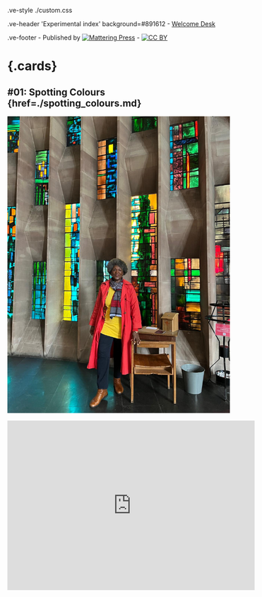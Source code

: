 .ve-style ./custom.css

.ve-header 'Experimental index' background=#891612
    - [Welcome Desk](/)

.ve-footer
    - Published by [![Mattering Press](https://www.matteringpress.org/wp-content/themes/matteringpress/img/mattering-press.png)](https://www.matteringpress.org/)
    - [![CC BY](https://licensebuttons.net/l/by/4.0/88x31.png)](https://creativecommons.org/licenses/by/4.0/)

# {.cards}

## #01: Spotting Colours {href=./spotting_colours.md}

![](/media/monica_brown_12.jpg)

<iframe src="https://archive.org/embed/pdfsandebooks" width="560" height="384" frameborder="0" webkitallowfullscreen="true" mozallowfullscreen="true" allowfullscreen></iframe>